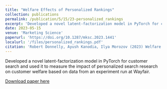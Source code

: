 ```yaml
---
title: "Welfare Effects of Personalized Rankings"
collection: publications
permalink: /publication/5/15/23-personalized_rankings
excerpt: 'Developed a novel latent-factorization model in PyTorch for customer search and used it to measure the impact of personalized search research on customer welfare based on data from an experiment run at Wayfair.'
date: 2023-05-15
venue: 'Marketing Science'
paperurl: 'https://doi.org/10.1287/mksc.2023.1441'
localurl: '/files/personalized_rankings.pdf'
citation: 'Robert Donnelly, Ayush Kanodia, Ilya Morozov (2023) Welfare Effects of Personalized Rankings. Marketing Science'
---
```

Developed a novel latent-factorization model in PyTorch for customer search and used it to measure the impact of personalized search research on customer welfare based on data from an experiment run at Wayfair.

[Download paper here](/files/personalized_rankings.pdf)